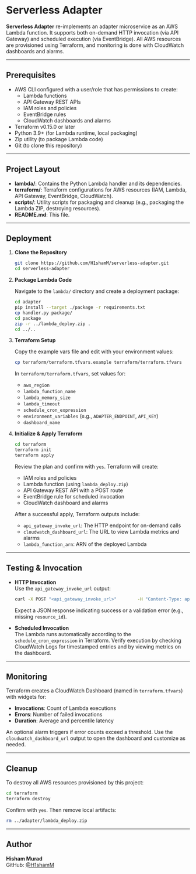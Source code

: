 # Serverless Adapter

**Serverless Adapter** re-implements an adapter microservice as an AWS Lambda function. It supports both on-demand HTTP invocation (via API Gateway) and scheduled execution (via EventBridge). All AWS resources are provisioned using Terraform, and monitoring is done with CloudWatch dashboards and alarms.

---

## Prerequisites

- AWS CLI configured with a user/role that has permissions to create:
  - Lambda functions
  - API Gateway REST APIs
  - IAM roles and policies
  - EventBridge rules
  - CloudWatch dashboards and alarms
- Terraform v0.15.0 or later
- Python 3.9+ (for Lambda runtime, local packaging)
- Zip utility (to package Lambda code)
- Git (to clone this repository)

---

## Project Layout

- **lambda/**: Contains the Python Lambda handler and its dependencies.
- **terraform/**: Terraform configurations for AWS resources (IAM, Lambda, API Gateway, EventBridge, CloudWatch).
- **scripts/**: Utility scripts for packaging and cleanup (e.g., packaging the Lambda ZIP, destroying resources).
- **README.md**: This file.

---

## Deployment

1. **Clone the Repository**

   ```bash
   git clone https://github.com/H1shamM/serverless-adapter.git
   cd serverless-adapter
   ```

2. **Package Lambda Code**

   Navigate to the `lambda/` directory and create a deployment package:

   ```bash
   cd adapter
   pip install --target ./package -r requirements.txt
   cp handler.py package/
   cd package
   zip -r ../lambda_deploy.zip .
   cd ../..
   ```

3. **Terraform Setup**

   Copy the example vars file and edit with your environment values:

   ```bash
   cp terraform/terraform.tfvars.example terraform/terraform.tfvars
   ```

   In `terraform/terraform.tfvars`, set values for:
   - `aws_region`
   - `lambda_function_name`
   - `lambda_memory_size`
   - `lambda_timeout`
   - `schedule_cron_expression`
   - `environment_variables` (e.g., `ADAPTER_ENDPOINT`, `API_KEY`)
   - `dashboard_name`

4. **Initialize & Apply Terraform**

   ```bash
   cd terraform
   terraform init
   terraform apply
   ```
   Review the plan and confirm with `yes`. Terraform will create:
   - IAM roles and policies
   - Lambda function (using `lambda_deploy.zip`)
   - API Gateway REST API with a POST route
   - EventBridge rule for scheduled invocation
   - CloudWatch dashboard and alarms

   After a successful apply, Terraform outputs include:
   - `api_gateway_invoke_url`: The HTTP endpoint for on-demand calls
   - `cloudwatch_dashboard_url`: The URL to view Lambda metrics and alarms
   - `lambda_function_arn`: ARN of the deployed Lambda

---

## Testing & Invocation

- **HTTP Invocation**  
  Use the `api_gateway_invoke_url` output:

  ```bash
  curl -X POST "<api_gateway_invoke_url>"        -H "Content-Type: application/json"        -d '{"resource_id":"example123"}'
  ```

  Expect a JSON response indicating success or a validation error (e.g., missing `resource_id`).

- **Scheduled Invocation**  
  The Lambda runs automatically according to the `schedule_cron_expression` in Terraform. Verify execution by checking CloudWatch Logs for timestamped entries and by viewing metrics on the dashboard.

---

## Monitoring

Terraform creates a CloudWatch Dashboard (named in `terraform.tfvars`) with widgets for:
- **Invocations**: Count of Lambda executions
- **Errors**: Number of failed invocations
- **Duration**: Average and percentile latency

An optional alarm triggers if error counts exceed a threshold. Use the `cloudwatch_dashboard_url` output to open the dashboard and customize as needed.

---

## Cleanup

To destroy all AWS resources provisioned by this project:

```bash
cd terraform
terraform destroy
```

Confirm with `yes`. Then remove local artifacts:

```bash
rm ../adapter/lambda_deploy.zip
```

---

## Author

**Hisham Murad**  
GitHub: [@H1shamM](https://github.com/H1shamM)  

